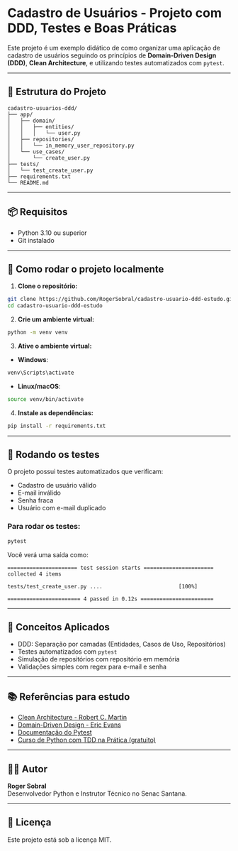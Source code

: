 # Cadastro de Usuários - Projeto com DDD, Testes e Boas Práticas

Este projeto é um exemplo didático de como organizar uma aplicação de cadastro de usuários seguindo os princípios de **Domain-Driven Design (DDD)**, **Clean Architecture**, e utilizando testes automatizados com `pytest`.

---

## 📁 Estrutura do Projeto

```
cadastro-usuarios-ddd/
├── app/
│   ├── domain/
│   │   ├── entities/
│   │   │   └── user.py
│   ├── repositories/
│   │   └── in_memory_user_repository.py
│   └── use_cases/
│       └── create_user.py
├── tests/
│   └── test_create_user.py
├── requirements.txt
└── README.md
```

---

## 📦 Requisitos

- Python 3.10 ou superior
- Git instalado

---

## 🚀 Como rodar o projeto localmente

1. **Clone o repositório:**

```bash
git clone https://github.com/RogerSobral/cadastro-usuario-ddd-estudo.git
cd cadastro-usuario-ddd-estudo
```

2. **Crie um ambiente virtual:**

```bash
python -m venv venv
```

3. **Ative o ambiente virtual:**

- **Windows**:
```bash
venv\Scripts\activate
```

- **Linux/macOS**:
```bash
source venv/bin/activate
```

4. **Instale as dependências:**

```bash
pip install -r requirements.txt
```

---

## 🧪 Rodando os testes

O projeto possui testes automatizados que verificam:

- Cadastro de usuário válido
- E-mail inválido
- Senha fraca
- Usuário com e-mail duplicado

### Para rodar os testes:

```bash
pytest
```

Você verá uma saída como:

```
====================== test session starts ======================
collected 4 items

tests/test_create_user.py ....                        [100%]

======================= 4 passed in 0.12s =======================
```

---

## 🧠 Conceitos Aplicados

- DDD: Separação por camadas (Entidades, Casos de Uso, Repositórios)
- Testes automatizados com `pytest`
- Simulação de repositórios com repositório em memória
- Validações simples com regex para e-mail e senha

---

## 📚 Referências para estudo

- [Clean Architecture - Robert C. Martin](https://www.amazon.com.br/Clean-Architecture-Craftsmans-Software-Structure/dp/0134494164)
- [Domain-Driven Design - Eric Evans](https://www.amazon.com.br/Domain-Driven-Design-Tackling-Complexity-Software/dp/0321125215)
- [Documentação do Pytest](https://docs.pytest.org/)
- [Curso de Python com TDD na Prática (gratuito)](https://app.rocketseat.com.br/)

---

## 🧑‍💻 Autor

**Roger Sobral**  
Desenvolvedor Python e Instrutor Técnico no Senac Santana.

---

## 📄 Licença

Este projeto está sob a licença MIT.